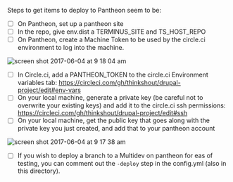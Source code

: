 Steps to get items to deploy to Pantheon seem to be:
- [ ] On Pantheon, set up a pantheon site
- [ ] In the repo, give env.dist a TERMINUS_SITE and TS_HOST_REPO
- [ ] On Pantheon, create a Machine Token to be used by the circle.ci environment to log into the machine.

![screen shot 2017-06-04 at 9 18 04 am](https://cloud.githubusercontent.com/assets/999525/26763379/d8156718-4906-11e7-94ff-1364ee5eda7e.png)

- [ ]  In Circle.ci, add a PANTHEON_TOKEN to the circle.ci Environment variables tab:
https://circleci.com/gh/thinkshout/drupal-project/edit#env-vars
- [ ] On your local machine, generate a private key (be careful not to overwrite your existing keys) and add it to the circle.ci ssh permissions: https://circleci.com/gh/thinkshout/drupal-project/edit#ssh
- [ ] On your local machine, get the public key that goes along with the private key you just created, and add that to your pantheon account 

![screen shot 2017-06-04 at 9 17 38 am](https://cloud.githubusercontent.com/assets/999525/26763383/df9d21ec-4906-11e7-8298-2842e203e945.png)

- [ ] If you wish to deploy a branch to a Multidev on pantheon for eas of testing, you can comment out the `-deploy` step
in the config.yml (also in this directory).

